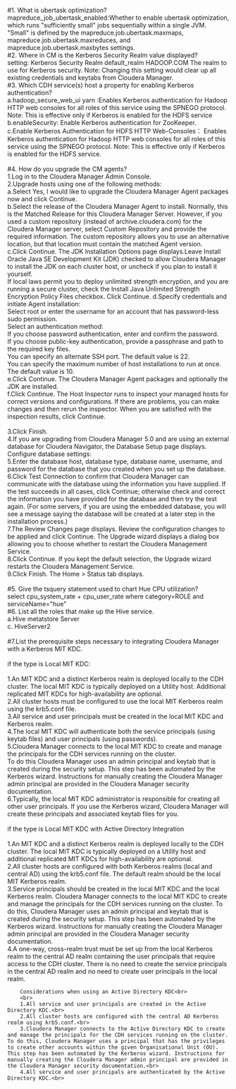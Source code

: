 
#1. What is ubertask optimization? <br>
mapreduce_job_ubertask_enabled:Whether to enable ubertask optimization, which runs "sufficiently small" jobs sequentially within a single JVM. "Small" is defined by the mapreduce.job.ubertask.maxmaps, mapreduce.job.ubertask.maxreduces, and mapreduce.job.ubertask.maxbytes settings.<br>
#2. Where in CM is the Kerberos Security Realm value displayed?<br>
setting: Kerberos Security Realm default_realm HADOOP.COM
The realm to use for Kerberos security. Note: Changing this setting would clear up all existing credentials and keytabs from Cloudera Manager.<br>
#3. Which CDH service(s) host a property for enabling Kerberos authentication?<br>
	a.hadoop_secure_web_ui yarn :Enables Kerberos authentication for Hadoop HTTP web consoles for all roles of this service using the SPNEGO protocol. Note: This is effective only if Kerberos is enabled for the HDFS service<br>
	b.enableSecurity:	Enable Kerberos authentication for ZooKeeper.<br>
	c.Enable Kerberos Authentication for HDFS HTTP Web-Consoles：	 Enables Kerberos authentication for Hadoop HTTP web consoles for all roles of this service using the SPNEGO protocol. Note: This is effective only if Kerberos is enabled for the HDFS service.<br>
<br>
#4. How do you upgrade the CM agents?<br>
	1.Log in to the Cloudera Manager Admin Console.<br>
	2.Upgrade hosts using one of the following methods:<br>
	  a.Select Yes, I would like to upgrade the Cloudera Manager Agent packages now and click Continue.<br>
	  b.Select the release of the Cloudera Manager Agent to install. Normally, this is the Matched Release for this Cloudera Manager Server. However, if you used a custom repository (instead of archive.cloudera.com) for the Cloudera Manager server, select Custom Repository and provide the required information. The custom repository allows you to use an alternative location, but that location must contain the matched Agent version.<br>
	  c.Click Continue. The JDK Installation Options page displays.Leave Install Oracle Java SE Development Kit (JDK) checked to allow Cloudera Manager to install the JDK on each cluster host, or uncheck if you plan to install it yourself.<br>
	     If local laws permit you to deploy unlimited strength encryption, and you are running a secure cluster, check the Install Java Unlimited Strength Encryption Policy Files checkbox.
	     Click Continue.
	  d.Specify credentials and initiate Agent installation:<br>
		 Select root or enter the username for an account that has password-less sudo permission.<br>
		 Select an authentication method:<br>
		 If you choose password authentication, enter and confirm the password.<br>
		 If you choose public-key authentication, provide a passphrase and path to the required key files.<br>
		 You can specify an alternate SSH port. The default value is 22.<br>
		 You can specify the maximum number of host installations to run at once. The default value is 10.<br>
	  e.Click Continue. The Cloudera Manager Agent packages and optionally the JDK are installed.<br>
	  f.Click Continue. The Host Inspector runs to inspect your managed hosts for correct versions and configurations. If there are problems, you can make changes and then rerun the inspector. When you are satisfied with the inspection results, click Continue.<br>
<br>
	3.Click Finish.<br>
	4.If you are upgrading from Cloudera Manager 5.0 and are using an external database for Cloudera Navigator, the Database Setup page displays. Configure database settings:<br>
	5.Enter the database host, database type, database name, username, and password for the database that you created when you set up the database.<br>
	6.Click Test Connection to confirm that Cloudera Manager can communicate with the database using the information you have supplied. If the test succeeds in all cases, click Continue; otherwise check and correct the information you have provided for the database and then try the test again. (For some servers, if you are using the embedded database, you will see a message saying the database will be created at a later step in the installation process.)<br>
	7.The Review Changes page displays. Review the configuration changes to be applied and click Continue. The Upgrade wizard displays a dialog box allowing you to choose whether to restart the Cloudera Management Service.<br>
	8.Click Continue. If you kept the default selection, the Upgrade wizard restarts the Cloudera Management Service.<br>
	9.Click Finish. The Home > Status tab displays.<br>
	<br>
#5. Give the tsquery statement used to chart Hue CPU utilization?<br>
	select cpu_system_rate + cpu_user_rate where category=ROLE and serviceName="hue"<br>
#6. List all the roles that make up the Hive service.<br>
   a.Hive metatstore Server<br>
   c. HiveServer2<br>
<br>
#7.List the prerequisite steps necessary to integrating Cloudera Manager with a Kerberos MIT KDC.<br>
<br>
		if the type is Local MIT KDC:<br>
		<br>
		1.An MIT KDC and a distinct Kerberos realm is deployed locally to the CDH cluster. The local MIT KDC is typically deployed on a Utility host. Additional replicated MIT KDCs for high-availability are optional.<br>
		2.All cluster hosts must be configured to use the local MIT Kerberos realm using the krb5.conf file.<br>
		3.All service and user principals must be created in the local MIT KDC and Kerberos realm.<br>
		4.The local MIT KDC will authenticate both the service principals (using keytab files) and user principals (using passwords).<br>
		5.Cloudera Manager connects to the local MIT KDC to create and manage the principals for the CDH services running on the cluster.<br> To do this Cloudera Manager uses an admin principal and keytab that is created during the security setup. This step has been automated by the Kerberos wizard. Instructions for manually creating the Cloudera Manager admin principal are provided in the Cloudera Manager security documentation.<br>
		6.Typically, the local MIT KDC administrator is responsible for creating all other user principals. If you use the Kerberos wizard, Cloudera Manager will create these principals and associated keytab files for you.<br>
		<br>
		if the type is Local MIT KDC with Active Directory Integration<br>
		<br>
		1.An MIT KDC and a distinct Kerberos realm is deployed locally to the CDH cluster. The local MIT KDC is typically deployed on a Utility host and additional replicated MIT KDCs for high-availability are optional.<br>
		2.All cluster hosts are configured with both Kerberos realms (local and central AD) using the krb5.conf file. The default realm should be the local MIT Kerberos realm.<br>
		3.Service principals should be created in the local MIT KDC and the local Kerberos realm. Cloudera Manager connects to the local MIT KDC to create and manage the principals for the CDH services running on the cluster. To do this, Cloudera Manager uses an admin principal and keytab that is created during the security setup. This step has been automated by the Kerberos wizard. Instructions for manually creating the Cloudera Manager admin principal are provided in the Cloudera Manager security documentation.<br>
		4.A one-way, cross-realm trust must be set up from the local Kerberos realm to the central AD realm containing the user principals that require access to the CDH cluster. There is no need to create the service principals in the central AD realm and no need to create user principals in the local realm.<br>
		
		Considerations when using an Active Directory KDC<br>
		<br>
		1.All service and user principals are created in the Active Directory KDC.<br>
		2.All cluster hosts are configured with the central AD Kerberos realm using krb5.conf.<br>
		3.Cloudera Manager connects to the Active Directory KDC to create and manage the principals for the CDH services running on the cluster. To do this, Cloudera Manager uses a principal that has the privileges to create other accounts within the given Organisational Unit (OU). This step has been automated by the Kerberos wizard. Instructions for manually creating the Cloudera Manager admin principal are provided in the Cloudera Manager security documentation.<br>
		4.All service and user principals are authenticated by the Active Directory KDC.<br>

<br>

